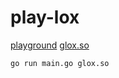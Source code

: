# play-lox
[playground](http://122.112.198.192/)
[glox.so](https://github.com/Roderland/glox)

```shell
go run main.go glox.so
```
